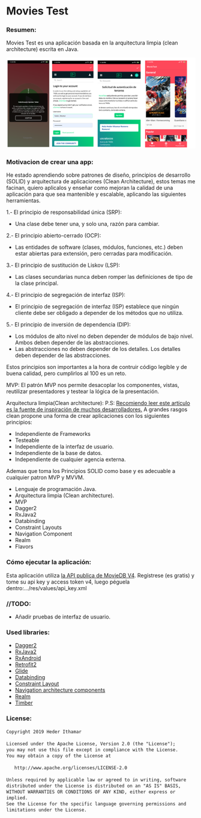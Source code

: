 # Movies Test

### Resumen: ###
Movies Test es una aplicación basada en la arquitectura limpia (clean architecture) escrita en Java.

![Screenshots](https://github.com/hederithamar/Movies/blob/master/screenshots/app.png)
### Motivacion de crear una app: ###
He estado aprendiendo sobre patrones de diseño, principios de desarrollo (SOLID) y arquitectura de aplicaciones (Clean Architecture), estos temas me facinan, quiero aplicalos y enseñar como mejoran la calidad de una aplicación para que sea mantenible y escalable, aplicando las siguientes herramientas.

1.- El principio de responsabilidad única (SRP):
- Una clase debe tener una, y solo una, razón para cambiar.

2.- El principio abierto-cerrado (OCP):
- Las entidades de software (clases, módulos, funciones, etc.) deben estar abiertas para extensión, pero cerradas para modificación.

3.- El principio de sustitución de Liskov (LSP):
- Las clases secundarias nunca deben romper las definiciones de tipo de la clase principal.

4.- El principio de segregación de interfaz (ISP):
- El principio de segregación de interfaz (ISP) establece que ningún cliente debe ser obligado a depender de los métodos que no utiliza.

5.- El principio de inversión de dependencia (DIP):
- Los módulos de alto nivel no deben depender de módulos de bajo nivel. Ambos deben depender de las abstracciones.
- Las abstracciones no deben depender de los detalles. Los detalles deben depender de las abstracciones.

Estos principios son importantes a la hora de contruir código legible y de buena calidad, pero cumplirlos al 100 es un reto.

MVP:
El patrón MVP nos permite desacoplar los componentes, vistas, reutilizar presentadores y testear la lógica de la presentación.

Arquitectura limpia(Clean architecture):
P.S: [Recomiendo leer este artículo es la fuente de inspiración de muchos desarrolladores.](https://blog.cleancoder.com/uncle-bob/2012/08/13/the-clean-architecture.html)
A grandes rasgos clean propone una forma de crear aplicaciones con los siguientes principios:
- Independiente de Frameworks
- Testeable
- Independiente de la interfaz de usuario.
- Independiente de la base de datos.
- Independiente de cualquier agencia externa.

Ademas que toma los Principios SOLID como base y es adecuable a cualquier patron MVP y MVVM.

- Lenguaje de programación Java.
- Arquitectura limpia (Clean architecture).
- MVP
- Dagger2
- RxJava2
- Databinding
- Constraint Layouts
- Navigation Component
- Realm
- Flavors


### Cómo ejecutar la aplicación: ###
Esta aplicación utiliza [la API publica de MovieDB V4](https://developers.themoviedb.org/4/getting-started).
Regístrese (es gratis) y tome su api key y access token v4, luego péguela dentro:.../res/values/api_key.xml

### //TODO: ###
- Añadir pruebas de interfaz de usuario.

### Used libraries: ###
- [Dagger2](https://github.com/google/dagger)
- [RxJava2](https://github.com/ReactiveX/RxJava)
- [RxAndroid](https://github.com/ReactiveX/RxAndroid)
- [Retrofit2](https://github.com/square/retrofit)
- [Glide](https://github.com/bumptech/glide)
- [Databinding](https://developer.android.com/topic/libraries/data-binding)
- [Constraint Layout](https://developer.android.com/training/constraint-layout)
- [Navigation architecture components](https://developer.android.com/guide/navigation/navigation-getting-started)
- [Realm](https://github.com/realm/realm-java)
- [Timber](https://github.com/JakeWharton/timber)


### License: ###
~~~~
Copyright 2019 Heder Ithamar

Licensed under the Apache License, Version 2.0 (the "License");
you may not use this file except in compliance with the License.
You may obtain a copy of the License at

   http://www.apache.org/licenses/LICENSE-2.0

Unless required by applicable law or agreed to in writing, software
distributed under the License is distributed on an "AS IS" BASIS,
WITHOUT WARRANTIES OR CONDITIONS OF ANY KIND, either express or implied.
See the License for the specific language governing permissions and
limitations under the License.
~~~~
